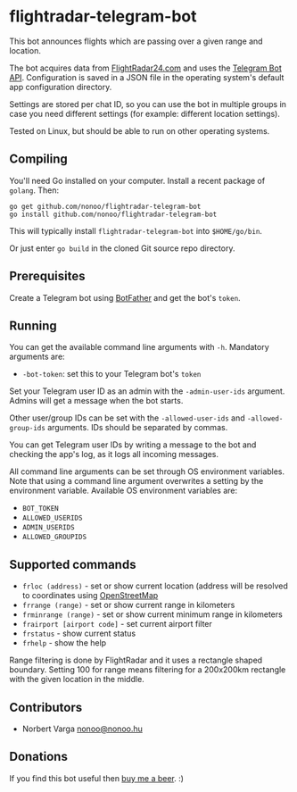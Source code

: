 # flightradar-telegram-bot

This bot announces flights which are passing over a given range and location.

The bot acquires data from [FlightRadar24.com](https://flightradar24.com/) and
uses the [Telegram Bot API](https://github.com/go-telegram-bot-api/telegram-bot-api).
Configuration is saved in a JSON file in the operating system's default app
configuration directory.

Settings are stored per chat ID, so you can use the bot in multiple groups in
case you need different settings (for example: different location settings).

Tested on Linux, but should be able to run on other operating systems.

## Compiling

You'll need Go installed on your computer. Install a recent package of `golang`.
Then:

```
go get github.com/nonoo/flightradar-telegram-bot
go install github.com/nonoo/flightradar-telegram-bot
```

This will typically install `flightradar-telegram-bot` into `$HOME/go/bin`.

Or just enter `go build` in the cloned Git source repo directory.

## Prerequisites

Create a Telegram bot using [BotFather](https://t.me/BotFather) and get the
bot's `token`.

## Running

You can get the available command line arguments with `-h`.
Mandatory arguments are:

- `-bot-token`: set this to your Telegram bot's `token`

Set your Telegram user ID as an admin with the `-admin-user-ids` argument.
Admins will get a message when the bot starts.

Other user/group IDs can be set with the `-allowed-user-ids` and
`-allowed-group-ids` arguments. IDs should be separated by commas.

You can get Telegram user IDs by writing a message to the bot and checking
the app's log, as it logs all incoming messages.

All command line arguments can be set through OS environment variables.
Note that using a command line argument overwrites a setting by the environment
variable. Available OS environment variables are:

- `BOT_TOKEN`
- `ALLOWED_USERIDS`
- `ADMIN_USERIDS`
- `ALLOWED_GROUPIDS`

## Supported commands

- `frloc (address)` - set or show current location (address will be
  resolved to coordinates using [OpenStreetMap](https://www.openstreetmap.org/)
- `frrange (range)` - set or show current range in kilometers
- `frminrange (range)` - set or show current minimum range in kilometers
- `frairport [airport code]` - set current airport filter
- `frstatus` - show current status
- `frhelp` - show the help

Range filtering is done by FlightRadar and it uses a rectangle shaped
boundary. Setting 100 for range means filtering for a 200x200km rectangle
with the given location in the middle.

## Contributors

- Norbert Varga [nonoo@nonoo.hu](mailto:nonoo@nonoo.hu)

## Donations

If you find this bot useful then [buy me a beer](https://paypal.me/ha2non). :)
